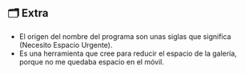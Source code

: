 ## 🗂️ Extra
- El origen del nombre del programa son unas siglas que significa (Necesito Espacio Urgente).
- Es una herramienta que cree para reducir el espacio de la galería, porque no me quedaba espacio en el móvil.